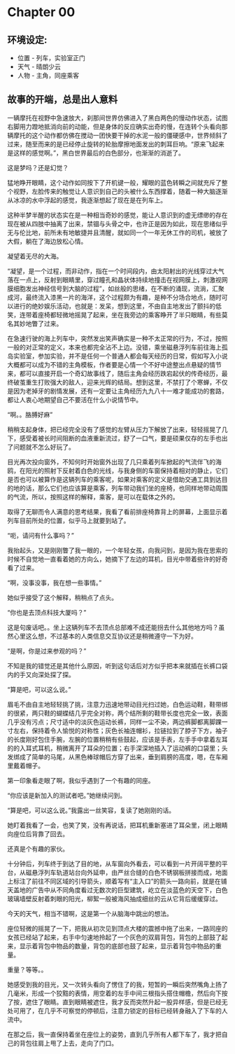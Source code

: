 # Chapter 00

## 环境设定:

* 位置 - 列车，实验室正门
* 天气 - 晴朗少云
* 人物 - 主角，同座乘客




## 故事的开端，总是出人意料

一辆摩托在视野中急速放大，刹那间世界仿佛进入了黑白两色的慢动作状态，试图右脚用力蹬地抵消向前的动能，但是身体的反应确实出奇的慢，在连转个头看向那辆摩托的这个动作都仿佛在搅动一团快要干掉的水泥一般的僵硬感中，世界倾斜了过来，随至而来的是已经停止旋转的轮胎摩擦地面发出的刺耳巨响。“原来飞起来是这样的感觉啊。”，黑白世界最后的白色部分，也渐渐的消逝了。

这是梦吗？还是幻觉？

猛地睁开眼睛，这个动作如同按下了开机键一般，耀眼的蓝色转瞬之间就充斥了整个视野，左脸传来的触觉让人意识到自己的头被什么东西撑着，随着一种大脑逐渐从冰凉的水中浮起的感觉，我逐渐想起了现在是在列车上。

这种半梦半醒的状态实在是一种相当奇妙的感觉，能让人意识到的虚无缥缈的存在现在被从四肢中抽离了出来，禁锢与头骨之中，也许正是因为如此，现在思绪似乎无与伦比地，前所未有地敏捷并且清醒，就如同一个一年无休工作的司机，被放了大假，躺在了海边放松心情。

凝望着无尽的大海。

“凝望，是一个过程，而非动作，指在一个时间段内，由太阳射出的光线穿过大气落在一点上，反射到眼睛里，穿过瞳孔和晶状体持续地撞击在视网膜上，刺激视网膜细胞发出神经信号到大脑的过程”，如丝般的思绪，在不断的涌现，流淌，汇聚成河，最终流入漆黑一片的海洋，这个过程颇为有趣，是种不分场合地点，随时可以进行的绝妙娱乐活动，也就是：发呆，想到这里，不由自主地发出了颤抖的低笑，连带着座椅都轻微地摇晃了起来，坐在我旁边的乘客睁开了半只眼睛，有些莫名其妙地瞥了过来。

在急速行驶的海上列车中，突然发出笑声确实是一种不太正常的行为，不过，按照一般的对正常的定义，本来也都完全沾不上边。没错，乘坐磁悬浮列车前往海上孤岛实验室，参加实验，并不是任何一个普通人都会每天经历的日常，假如写入小说大概都可以成为不错的主角模板，作者要是心情一个不好中途整出点悬疑的情节来，都可以直接开启一个奇幻故事线了，随后主角会经历跌宕起伏的传奇经历，最终破茧重生打败强大的敌人，迎来光辉的结局。想到这里，不禁打了个寒蝉，不仅是因为老掉牙的剧情发展，还有一定要让主角经历九九八十一难才能成功的套路，都让人衷心地期望自己不要活在什么小说情节中。

“啊。。胳膊好麻”

稍稍支起身体，把已经完全没有了感觉的左臂从压力下解放了出来，轻轻摇晃了几下，感受着被长时间阻断的血液重新流过，舒了一口气，要是硕果仅存的左手也出了问题就不怎么好玩了。

目光再次投向窗外，不知何时开始窗外出现了几只乘着列车掀起的气流伴飞的海鸥，在阳光的照射下反射着白色的光线，与我身侧的车窗保持着相对的静止，它们是否也可以被算作是这辆列车的乘客呢，如果对乘客的定义是借助交通工具到达目的地的话，那么它们也应该算是乘客，列车带动我们坐的座椅，也同样地带动周围的气流，所以，按照这样的解释，乘客，是可以在载体之外的。

取得了无聊而令人满意的思考结果，我看了看前排座椅靠背上的屏幕，上面显示着列车目前所处的位置，似乎马上就要到站了。

“呃，请问有什么事吗？”

我抬起头，又是刚刚瞥了我一眼的，一个年轻女孩，向我问到，是因为我在思索的时候不自觉地一直看着她的方向么，她摘下了左边的耳机，目光中带着些许的好奇看了过来。

“啊，没事没事，我在想一些事情。”

她似乎接受了这个解释，稍稍点了点头。

“你也是去顶点科技大厦吗？”

这是句废话吧。。坐上这辆列车不去顶点总部难不成还能拐去什么其他地方吗？虽然心里这么想，不过基本的人类信息交互协议还是稍微遵守一下为好。

“是啊，你是过来参观的吗？”

不知是我的错觉还是其他什么原因，听到这句话后对方似乎把本来就插在长裤口袋内的手又向深处探了探。

“算是吧，可以这么说。”

眉毛不由自主地轻轻挑了挑，注意力迅速地带动目光扫过她，白色运动鞋，鞋带绑的很紧，两只鞋的蝴蝶结几乎完全对称，两个结所剩的鞋带长度也完全一致，表面几乎没有污点；尺寸适中的淡灰色运动长裤，同样一尘不染，两边裤脚都离脚踝一寸左右，保持着令人愉悦的对称性；灰色长袖连帽衫，拉链拉到了脖子下方，袖子的长度刚好包住手腕，左腕的位置稍稍有些鼓起，应该是手表，左手手中拿着左耳的的入耳式耳机，稍微离开了耳朵的位置；右手深深地插入了运动裤的口袋里；头发绑成了简单的马尾，从黑色棒球帽后方穿了出来，垂到肩膀的高度，嗯，在车厢里戴着帽子。

第一印象看走眼了啊，我似乎遇到了一个有趣的同座。

“你应该是新加入的测试者吧。”她继续问到。

“算是吧，可以这么说。”我露出一丝笑容，复读了她刚刚的话。

她盯着我看了一会，也笑了笑，没有再说话，把耳机重新塞进了耳朵里，闭上眼睛向座位后背靠了回去。

还真是个有趣的家伙。

十分钟后，列车终于到达了目的地，从车窗向外看去，可以看到一片开阔平整的平台，从磁悬浮列车轨道站台向外延申，由严丝合缝的白色不锈钢板拼接而成，地面上标注了前往不同区域的引导箭头，顺着写有“主入口”的箭头一路向前，就是在铺天盖地的广告中从不同角度看过无数次的巨型建筑，屹立在淡蓝色的天空下，白色玻璃墙壁反射着刺眼的阳光，柳絮一般被海风抽成细丝的云从它背后缓缓穿过。

今天的天气，相当不错啊，这是第一个从脑海中跳出的想法。

座位轻微的摇晃了一下，把我从初次见到顶点大楼的震撼中拖了出来，一路同座的女孩已经站了起来，右手中匀速地拎起了一个灰色的双肩背包，背包的上部鼓了起来，显示着背包中物品的数量，背包的底部也鼓了起来，显示着背包中物品的重量。

重量？等等。。

她感受到我的目光，又一次转头看向了愣住了的我，短暂的一瞬后突然嘴角上扬了几毫米，形成一个狡黠的表情，用空着的左手中间三根指头搭住帽檐，然后向下按了按，遮住了眼睛。直到眼睛被遮住，我才反而突然升起一股异样感，但是已经无处可用了，在几乎不可察觉的停顿后，注意力锁定的目标已经转身融入了下车的人流中。

在那之后，我一直保持着坐在座位上的姿势，直到几乎所有人都下车了，我才把自己的背包往肩上甩了上去，走向了门口。

